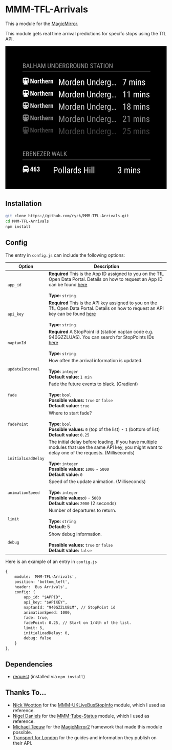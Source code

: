 # MMM-TFL-Arrivals

This a module for the [MagicMirror](https://github.com/MichMich/MagicMirror).

This module gets real time arrival predictions for specifc stops using the TfL API.


![](screenshots/screenshot_01.png)


## Installation
```bash
git clone https://github.com/ryck/MMM-TFL-Arrivals.git
cd MMM-TFL-Arrivals
npm install
```
## Config
The entry in `config.js` can include the following options:

|Option|Description|
|---|---|
|`app_id`|**Required** This is the App ID assigned to you on the TfL Open Data Portal.  Details on how to request an App ID can be found [here](https://api.tfl.gov.uk/)<br><br>**Type:** `string`<br>|
|`api_key`|**Required** This is the API key assigned to you on the TfL Open Data Portal.  Details on how to request an API key can be found [here](https://api.tfl.gov.uk/)<br><br>**Type:** `string`<br>|
|`naptanId`|**Required** A StopPoint id (station naptan code e.g. 940GZZLUAS). You can search for StopPoints IDs [here](http://transport-points.co.uk/index.asp?size=F)<br><br>**Type:** `string`<br>|
|`updateInterval `|How often the arrival information is updated.<br><br>**Type:** `integer`<br>**Default value:** `1 min`|
| `fade` | Fade the future events to black. (Gradient) <br><br>**Type:** `bool`<br>**Possible values:** `true` or `false` <br> **Default value:** `true`|
| `fadePoint`                  | Where to start fade? <br><br>**Type:** `bool`<br>**Possible values:** `0` (top of the list) - `1` (bottom of list) <br> **Default value:** `0.25`|
| `initialLoadDelay`           | The initial delay before loading. If you have multiple modules that use the same API key, you might want to delay one of the requests. (Milliseconds) <br><br>**Type:** `integer`<br>**Possible values:** `1000` - `5000` <br> **Default value:**  `0`|
| `animationSpeed`             | Speed of the update animation. (Milliseconds) <br><br>**Type:** `integer`<br>**Possible values:**`0` - `5000` <br> **Default value:** `2000` (2 seconds)|
|`limit`|Number of departures to return.<br><br>**Type:** `string`<br>**Default:** 5|
| `debug`             | Show debug information. <br><br>  **Possible values:** `true` or `false`  <br> **Default value:** `false`|


Here is an example of an entry in `config.js`

```
{
	module: 'MMM-TFL-Arrivals',
	position: 'bottom_left',
	header: 'Bus Arrivals',
	config: {
		app_id: "$APPID",
		api_key: "$APIKEY",
		naptanId: "940GZZLUBLM", // StopPoint id
		animationSpeed: 1000,
		fade: true,
		fadePoint: 0.25, // Start on 1/4th of the list.
		limit: 5,
		initialLoadDelay: 0,
		debug: false			
	}
},
```

## Dependencies
- [request](https://www.npmjs.com/package/request) (installed via `npm install`)


## Thanks To...
- [Nick Wootton](https://github.com/MichMich) for the [MMM-UKLiveBusStopInfo](https://github.com/nwootton/MMM-UKLiveBusStopInfo) module, which I used as reference.
- [Nigel Daniels](https://github.com/nigel-daniels/) for the [MMM-Tube-Status](https://github.com/nigel-daniels/MMM-Tube-Status) module, which I used as reference.
- [Michael Teeuw](https://github.com/MichMich) for the [MagicMirror2](https://github.com/MichMich/MagicMirror/) framework that made this module possible.
- [Transport for London](https://tfl.gov.uk) for the guides and information they publish on their API.
